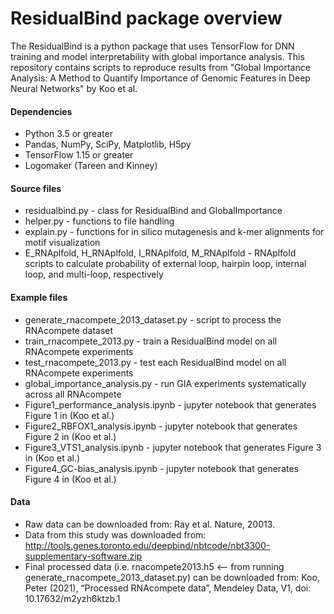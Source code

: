# ResidualBind package overview

The ResidualBind is a python package that uses TensorFlow for DNN training and model interpretability with global importance analysis. This repository contains scripts to reproduce results from "Global Importance Analysis: A Method to Quantify Importance of Genomic Features in Deep Neural Networks" by Koo et al.


#### Dependencies
- Python 3.5 or greater
- Pandas, NumPy, SciPy, Matplotlib, H5py
- TensorFlow 1.15 or greater
- Logomaker (Tareen and Kinney)

#### Source files
- residualbind.py - class for ResidualBind and GlobalImportance 
- helper.py - functions to file handling
- explain.py - functions for in silico mutagenesis and k-mer alignments for motif visualization
- E_RNAplfold, H_RNAplfold, I_RNAplfold, M_RNAplfold - RNAplfold scripts to calculate probability of external loop, hairpin loop, internal loop, and multi-loop, respectively

#### Example files
- generate_rnacompete_2013_dataset.py - script to process the RNAcompete dataset
- train_rnacompete_2013.py - train a ResidualBind model on all RNAcompete experiments
- test_rnacompete_2013.py - test each ResidualBind model on all RNAcompete experiments
- global_importance_analysis.py - run GIA experiments systematically across all RNAcompete
- Figure1_performance_analysis.ipynb - jupyter notebook that generates Figure 1 in (Koo et al.)
- Figure2_RBFOX1_analysis.ipynb - jupyter notebook that generates Figure 2 in (Koo et al.)
- Figure3_VTS1_analysis.ipynb - jupyter notebook that generates Figure 3 in (Koo et al.)
- Figure4_GC-bias_analysis.ipynb - jupyter notebook that generates Figure 4 in (Koo et al.)

#### Data
- Raw data can be downloaded from: Ray et al. Nature, 20013.
- Data from this study was downloaded from: http://tools.genes.toronto.edu/deepbind/nbtcode/nbt3300-supplementary-software.zip
- Final processed data (i.e. rnacompete2013.h5 <-- from running generate_rnacompete_2013_dataset.py) can be downloaded from:  Koo, Peter (2021), “Processed RNAcompete data”, Mendeley Data, V1, doi: 10.17632/m2yzh6ktzb.1
